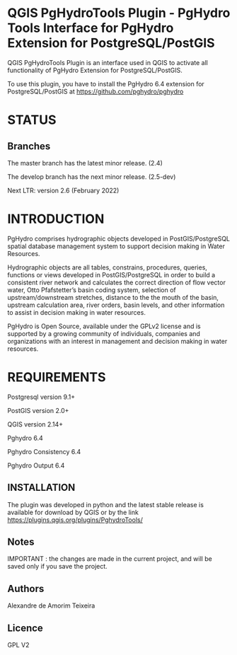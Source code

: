 # QGIS PgHydroTools Plugin - PgHydro Tools Interface for PgHydro Extension for PostgreSQL/PostGIS

QGIS PgHydroTools Plugin is an interface used in QGIS to activate all functionality of PgHydro Extension for PostgreSQL/PostGIS.

To use this plugin, you have to install the PgHydro 6.4 extension for PostgreSQL/PostGIS at https://github.com/pghydro/pghydro

# STATUS

## Branches

The master branch has the latest minor release. (2.4)

The develop branch has the next minor release. (2.5-dev)

Next LTR: version 2.6 (February 2022)

# INTRODUCTION

PgHydro comprises hydrographic objects developed in PostGIS/PostgreSQL spatial database management system to support decision making in Water Resources.

Hydrographic objects are all  tables, constrains, procedures, queries, functions or views developed in PostGIS/PostgreSQL in order to build a consistent river network and calculates the correct direction of flow vector water, Otto Pfafstetter’s basin coding system, selection of  upstream/downstream stretches, distance to the the mouth of the basin, upstream calculation area, river orders, basin levels, and other information to assist in decision making in water resources.

PgHydro is Open Source, available under the GPLv2 license and is supported by a growing community of individuals, companies and organizations with an interest in management and decision making in water resources.

# REQUIREMENTS

Postgresql version 9.1+

PostGIS version 2.0+

QGIS version 2.14+

Pghydro 6.4

Pghydro Consistency 6.4

Pghydro Output 6.4

## INSTALLATION

The plugin was developed in python and the latest stable release is available for download by QGIS or by the link https://plugins.qgis.org/plugins/PghydroTools/

## Notes

IMPORTANT : the changes are made in the current project, and will be saved only if you save the project.

## Authors

Alexandre de Amorim Teixeira

## Licence

GPL V2

